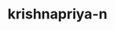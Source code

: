 ---
title: krishnapriya-n
github: https://github.com/krishnapriya-n
mode: dark
transition: 1s
score: 85.2
archetype:
- Anime
---